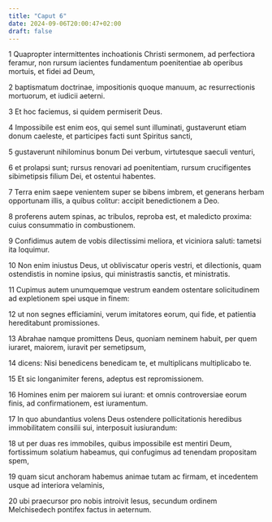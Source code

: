 ```yaml
---
title: "Caput 6"
date: 2024-09-06T20:00:47+02:00
draft: false
---
```



1 Quapropter intermittentes inchoationis Christi sermonem, ad perfectiora feramur, non rursum iacientes fundamentum poenitentiae ab operibus mortuis, et fidei ad Deum,

2 baptismatum doctrinae, impositionis quoque manuum, ac resurrectionis mortuorum, et iudicii aeterni.

3 Et hoc faciemus, si quidem permiserit Deus.

4 Impossibile est enim eos, qui semel sunt illuminati, gustaverunt etiam donum caeleste, et participes facti sunt Spiritus sancti,

5 gustaverunt nihilominus bonum Dei verbum, virtutesque saeculi venturi,

6 et prolapsi sunt; rursus renovari ad poenitentiam, rursum crucifigentes sibimetipsis filium Dei, et ostentui habentes.

7 Terra enim saepe venientem super se bibens imbrem, et generans herbam opportunam illis, a quibus colitur: accipit benedictionem a Deo.

8 proferens autem spinas, ac tribulos, reproba est, et maledicto proxima: cuius consummatio in combustionem.

9 Confidimus autem de vobis dilectissimi meliora, et viciniora saluti: tametsi ita loquimur.

10 Non enim iniustus Deus, ut obliviscatur operis vestri, et dilectionis, quam ostendistis in nomine ipsius, qui ministrastis sanctis, et ministratis.

11 Cupimus autem unumquemque vestrum eandem ostentare solicitudinem ad expletionem spei usque in finem:

12 ut non segnes efficiamini, verum imitatores eorum, qui fide, et patientia hereditabunt promissiones.

13 Abrahae namque promittens Deus, quoniam neminem habuit, per quem iuraret, maiorem, iuravit per semetipsum,

14 dicens: Nisi benedicens benedicam te, et multiplicans multiplicabo te.

15 Et sic longanimiter ferens, adeptus est repromissionem.

16 Homines enim per maiorem sui iurant: et omnis controversiae eorum finis, ad confirmationem, est iuramentum.

17 In quo abundantius volens Deus ostendere pollicitationis heredibus immobilitatem consilii sui, interposuit iusiurandum:

18 ut per duas res immobiles, quibus impossibile est mentiri Deum, fortissimum solatium habeamus, qui confugimus ad tenendam propositam spem,

19 quam sicut anchoram habemus animae tutam ac firmam, et incedentem usque ad interiora velaminis,

20 ubi praecursor pro nobis introivit Iesus, secundum ordinem Melchisedech pontifex factus in aeternum.

